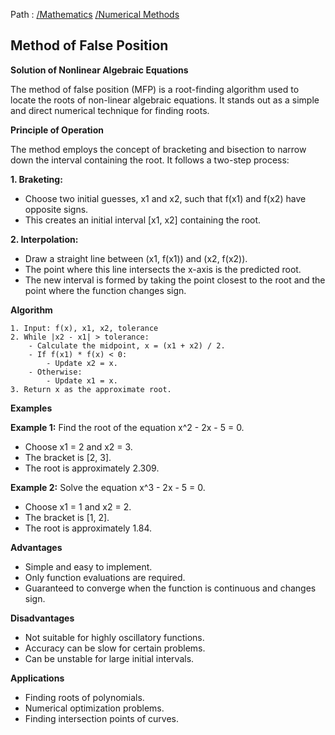 Path : [/Mathematics](<..\..\index.md>) [/Numerical Methods](<..\index.md>)
## Method of False Position

**Solution of Nonlinear Algebraic Equations**

The method of false position (MFP) is a root-finding algorithm used to locate the roots of non-linear algebraic equations. It stands out as a simple and direct numerical technique for finding roots.

**Principle of Operation**

The method employs the concept of bracketing and bisection to narrow down the interval containing the root. It follows a two-step process:

**1. Braketing:**
- Choose two initial guesses, x1 and x2, such that f(x1) and f(x2) have opposite signs. 
- This creates an initial interval [x1, x2] containing the root.

**2. Interpolation:**
- Draw a straight line between (x1, f(x1)) and (x2, f(x2)).
- The point where this line intersects the x-axis is the predicted root.
- The new interval is formed by taking the point closest to the root and the point where the function changes sign.

**Algorithm**

```
1. Input: f(x), x1, x2, tolerance
2. While |x2 - x1| > tolerance:
    - Calculate the midpoint, x = (x1 + x2) / 2.
    - If f(x1) * f(x) < 0:
        - Update x2 = x.
    - Otherwise:
        - Update x1 = x.
3. Return x as the approximate root.
```

**Examples**

**Example 1:** Find the root of the equation x^2 - 2x - 5 = 0.

- Choose x1 = 2 and x2 = 3.
- The bracket is [2, 3].
- The root is approximately 2.309.

**Example 2:** Solve the equation x^3 - 2x - 5 = 0.

- Choose x1 = 1 and x2 = 2.
- The bracket is [1, 2].
- The root is approximately 1.84.

**Advantages**

- Simple and easy to implement.
- Only function evaluations are required.
- Guaranteed to converge when the function is continuous and changes sign.

**Disadvantages**

- Not suitable for highly oscillatory functions.
- Accuracy can be slow for certain problems.
- Can be unstable for large initial intervals.

**Applications**

- Finding roots of polynomials.
- Numerical optimization problems.
- Finding intersection points of curves.

